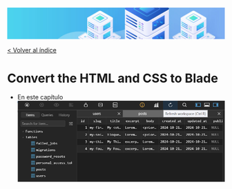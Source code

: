 ![Virtualización](/docs/images/header.png)

[< Volver al índice](/docs/ReadMe.md)

# Convert the HTML and CSS to Blade

- En este capítulo 
![Virtualización](/docs/images/cap23.png)